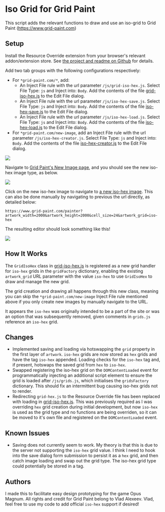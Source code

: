 # Iso Grid for Grid Paint

This script adds the relevant functions to draw and use an iso-grid to Grid Paint (https://www.grid-paint.com)

## Setup

Install the Resource Override extension from your browser's relevant addon/extension store. See [the project and readme on Github](https://github.com/kylepaulsen/ResourceOverride) for details.

Add two tab groups with the following configurations respectively: 
* For `*grid-paint.com/*`, add:
    * An Inject File rule with the url parameter `/js/grid-iso-hex.js`. Select File Type: `js` and Inject into: `Body`. Add the contents of the file [grid-iso-hex.js](grid-iso-hex.js) to the Edit File dialog.
    * An Inject File rule with the url parameter `/js/iso-hex-save.js`. Select File Type: `js` and Inject into: `Body`. Add the contents of the file [iso-hex-save.js](iso-hex-save.js) to the Edit File dialog.
    * An Inject File rule with the url parameter `/js/iso-hex-load.js`. Select File Type: `js` and Inject into: `Body`. Add the contents of the file [iso-hex-load.js](iso-hex-load.js) to the Edit File dialog.
* For `*grid-paint.com/new-image`, add an Inject File rule with the url parameter `/js/iso-hex-creator.js`. Select File Type: `js` and Inject into: `Body`. Add the contents of the file [iso-hex-creator.js](iso-hex-creator.js) to the Edit File dialog.

<img src="https://i.imgur.com/55fZkTA.png">

Navigate to [Grid Paint's New Image page](https://www.grid-paint.com/new-image), and you should see the new iso-hex image type, as below.

<img src="https://i.imgur.com/FU5cYwn.png">

Click on the new iso-hex image to navigate to [a new iso-hex image](https://www.grid-paint.com/painter?artwork_width=2000&artwork_height=2000&cell_size=24&artwork_grid=iso-hex). This can also be done manually by navigating to previous the url directly, as detailed below:

```
https://www.grid-paint.com/painter?artwork_width=2000&artwork_height=2000&cell_size=24&artwork_grid=iso-hex
```

The resulting editor should look something like this!

<img src="https://i.imgur.com/j53Ctna.png">

## How It Works

The `GridIsoHex` class in [grid-iso-hex.js](grid-iso-hex.js) is registered as a new grid handler for `iso-hex` grids in the `gridFactory` dictionary, enabling the existing `artwork_grid` URL parameter with the value `iso-hex` to use `GridIsoHex` to draw and manage the new grid.

The grid creation and drawing all happens through this new class, meaning you can skip the `*grid-paint.com/new-image` Inject File rule mentioned above if you only create new images by manually navigate to the URL.

It appears the `iso-hex` was originally intended to be a part of the site or was an option that was subsequently removed, given comments in `grids.js` reference an `iso-hex` grid.

## Changes

* Implemented saving and loading via hotswapping the `grid` property in the first layer of `artwork`. `iso-hex` grids are now stored as `hex` grids and have the tag `iso-hex` appended. Loading checks for the `iso-hex` tag and, if present, hotswaps the saved grid from `hex` to `iso-hex`.
* Swapped registering the iso-hex grid on the `DOMContentLoaded` event for programmatically injecting an additional script element to ensure the grid is loaded after `/js/grids.js`, which initialises the `gridsFactory` dictionary.  This should fix an intermittent bug causing iso-hex grids not to render.
* Redirecting `grid-hex.js` to the Resource Override file has been replaced with loading in [grid-iso-hex.js](grid-iso-hex.js). This was previously required as I was overriding `hex` grid creation during initial development, but now `iso-hex` is used as the grid type and no functions are being overriden, so it can be moved to it's own file and registered on the `DOMContentLoaded` event.

## Known Issues

* Saving does not currently seem to work. My theory is that this is due to the server not supporting the `iso-hex` grid value. I think I need to hook into the save dialog form submission to persist it as a `hex` grid, and then catch image loading and swap out the grid type. The iso-hex grid type could potentially be stored in a tag.

## Authors

I made this to facilitate easy design prototyping for the game Opus Magnum. All rights and credit for Grid Paint belong to Vlad Alexeev. Vlad, feel free to use my code to add official `iso-hex` support if desired!
